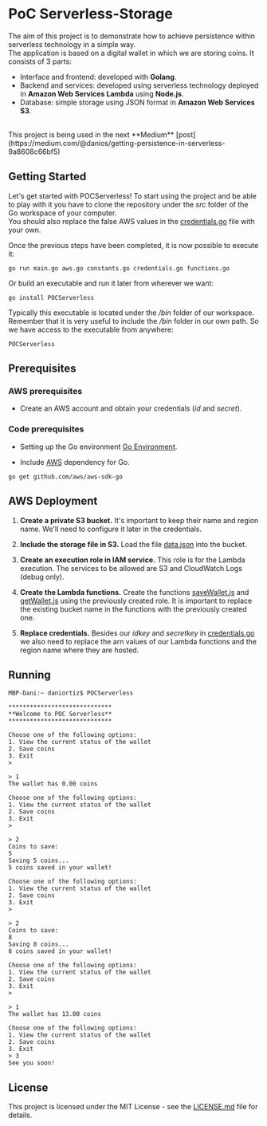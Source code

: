 # PoC Serverless-Storage

The aim of this project is to demonstrate how to achieve persistence within serverless technology in a simple way.
<br/>
The application is based on a digital wallet in which we are storing coins. It consists of 3 parts:  
* Interface and frontend: developed with **Golang**.
* Backend and services: developed using serverless technology deployed in **Amazon Web Services Lambda** using **Node.js**.
* Database: simple storage using JSON format in **Amazon Web Services S3**.
<br/>
This project is being used in the next **Medium** [post](https://medium.com/@danios/getting-persistence-in-serverless-9a8608c66bf5)

## Getting Started

Let's get started with POCServerless! To start using the project and be able to play with it you have to clone the repository under the *src* folder of the Go workspace of your computer. 
<br/>
You should also replace the false AWS values in the [credentials.go](credentials.go) file with your own.


Once the previous steps have been completed, it is now possible to execute it: 
```
go run main.go aws.go constants.go credentials.go functions.go 
```
Or build an executable and run it later from wherever we want:
```
go install POCServerless
```
Typically this executable is located under the */bin* folder of our workspace. Remember that it is very useful to include the */bin* folder in our own path. So we have access to the executable from anywhere:
```
POCServerless
```

## Prerequisites

### AWS prerequisites

* Create an AWS account and obtain your credentials (*id* and *secret*).

### Code prerequisites

* Setting up the Go environment [Go Environment](https://golang.org/doc/code.html#Organization).

* Include [AWS](https://github.com/aws/aws-sdk-go) dependency for Go.

```
go get github.com/aws/aws-sdk-go
```

## AWS Deployment

1. **Create a private S3 bucket.** It's important to keep their name and region name. We'll need to configure it later in the credentials. 

2. **Include the storage file in S3.** Load the file [data.json](aws/data.json) into the bucket.

3. **Create an execution role in IAM service.** This role is for the Lambda execution. The services to be allowed are S3 and CloudWatch Logs (debug only). 
 
4. **Create the Lambda functions.** Create the functions [saveWallet.js](aws/saveWallet.js) and [getWallet.js](aws/getWallet.js) using the previously created role. It is important to replace the existing bucket name in the functions with the previously created one.

5. **Replace credentials.** Besides our *idkey* and *secretkey* in [credentials.go](credentials.go) we also need to replace the arn values of our Lambda functions and the region name where they are hosted.

## Running
```
MBP-Dani:~ daniortiz$ POCServerless 

*****************************
**Welcome to POC Serverless**
*****************************

Choose one of the following options:
1. View the current status of the wallet
2. Save coins
3. Exit
> 
```
```
> 1
The wallet has 0.00 coins

Choose one of the following options:
1. View the current status of the wallet
2. Save coins
3. Exit
> 
```
```
> 2
Coins to save:
5
Saving 5 coins...
5 coins saved in your wallet!

Choose one of the following options:
1. View the current status of the wallet
2. Save coins
3. Exit
> 
```
```
> 2
Coins to save:
8
Saving 8 coins...
8 coins saved in your wallet!

Choose one of the following options:
1. View the current status of the wallet
2. Save coins
3. Exit
> 
```

```
> 1
The wallet has 13.00 coins

Choose one of the following options:
1. View the current status of the wallet
2. Save coins
3. Exit
> 3
See you soon!
```


## License

This project is licensed under the MIT License - see the [LICENSE.md](LICENSE.md) file for details.

